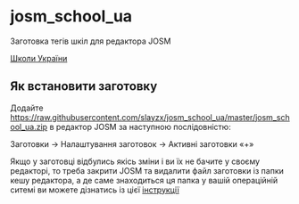 # josm_school_ua
Заготовка тегів шкіл для редактора JOSM

[Школи України](https://wiki.openstreetmap.org/wiki/Uk:%D0%A8%D0%BA%D0%BE%D0%BB%D0%B8_%D0%A3%D0%BA%D1%80%D0%B0%D1%97%D0%BD%D0%B8)

## Як встановити заготовку

Додайте https://raw.githubusercontent.com/slayzx/josm_school_ua/master/josm_school_ua.zip в редактор JOSM за наступною послідовністю:

Заготовки -> Налаштування заготовок -> Активні заготовки «+»

Якщо у заготовці відбулись якісь зміни і ви їх не бачите у своєму редакторі, то треба закрити JOSM та видалити файл заготовки із папки кешу редактора, а де саме знаходиться ця папка у вашій операційній ситемі ви можете дізнатись із цієї [інструкції](https://josm.openstreetmap.de/wiki/Help/Preferences#JOSMpreferencedatacachedirectories)
